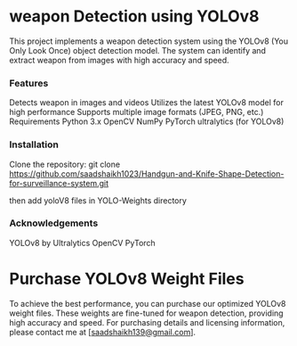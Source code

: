 <h1>weapon Detection using YOLOv8</h1>

This project implements a weapon detection system using the YOLOv8 (You Only Look Once) object detection model. The system can identify and extract weapon from images with high accuracy and speed.

<h3>Features</h3>
Detects weapon in images and videos
Utilizes the latest YOLOv8 model for high performance
Supports multiple image formats (JPEG, PNG, etc.)
Requirements
Python 3.x
OpenCV
NumPy
PyTorch
ultralytics (for YOLOv8)

<h3>Installation</h3>

Clone the repository:  git clone https://github.com/saadshaikh1023/Handgun-and-Knife-Shape-Detection-for-surveillance-system.git

then add yoloV8 files in YOLO-Weights directory

<h3>Acknowledgements</h3>
YOLOv8 by Ultralytics
OpenCV
PyTorch

<h1>Purchase YOLOv8 Weight Files</h1>

To achieve the best performance, you can purchase our optimized YOLOv8 weight files. 
These weights are fine-tuned for weapon detection, providing high accuracy and 
speed. For purchasing details and licensing information, please contact me at [saadshaikh139@gmail.com].
